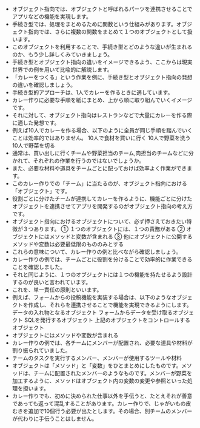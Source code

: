 - オブジェクト指向では、オブジェクトと呼ばれるパーツを連携させることでアプリなどの機能を実現します。
- 手続き型では、処理をまとめるために関数という仕組みがあります。オブジェクト指向では、さらに複数の関数をまとめて１つのオブジェクトとして扱います。
- このオブジェクトを利用することで、手続き型とどのような違いが生まれるのか、もう少し詳しくみていきましょう。
- 手続き型とオブジェクト指向の違いをイメージできるよう、ここからは現実世界での例を用いて比喩的に解説します。
- 「カレーをつくる」という作業を例に、手続き型とオブジェクト指向の発想の違いを確認しましょう。
- 手続き型的アプローチは、1人でカレーを作るときに適しています。
- カレー作りに必要な手順を紙にまとめ、上から順に取り組んでいくイメージです。
- それに対して、オブジェクト指向はレストランなどで大量にカレーを作る際に適した発想です。
- 例えば10人でカレーを作る場合、以下のように全員が同じ手順を踏んでいくことは効率的ではありません。
10人で食材を買いに行く
10人で野菜を洗う
10人で野菜を切る
- 通常は、買い出しに行くチームや野菜担当のチーム,肉担当のチームなどに分かれて、それぞれの作業を行うのではないでしょうか。
- また、必要な材料や道具をチームごとに配っておけば効率よく作業ができます。
- このカレー作りでの「チーム」に当たるのが、オブジェクト指向における「オブジェクト」です。
- 役割ごとに分けたチームが連携してカレーを作るように、機能ごとに分けたオブジェクトを連携させてアプリを開発するのがオブジェクト指向の考え方です。
- オブジェクト指向におけるオブジェクトについて、必ず押さえておきたい特徴が３つあります。
① １つのオブジェクトには、１つの責務がある
② オブジェクトにはメソッドと変数が含まれる
③ 他にオブジェクトに公開するメソッドや変数は必要最低限のもののみとする
- これらの意味について、カレー作りの例と比べながら確認しましょう。
- カレー作りの例では、チームごとに役割を分けることで効率的に作業できることを確認しました。
- それと同じように、１つのオブジェクトには１つの機能を持たせるよう設計するのが良いと言われています。
- これを、単一責任の原則といいます。
- 例えば、フォームからの投稿機能を実装する場合は、以下のようなオブジェクトを作成し、それらを連携させることで機能を実現できるようにします。
データの入れ物となるオブジェクト
フォームからデータを受け取るオブジェクト
SQLを発行するオブジェクト
上記のオブジェクトをコントロールするオブジェクト
- オブジェクトにはメソッドや変数が含まれる
- カレー作りの例では、各チームにメンバーが配置され、必要な道具や材料が割り振られていました。
- チームのタスクを実行するメンバー、メンバーが使用するツールや材料
- オブジェクトは「メソッド」と「変数」をひとまとめにしたものです。メソッドは、チームに配置されたメンバーのようなものです。メンバーが野菜を加工するように、メソッドはオブジェクト内の変数の変更や参照といった処理を担います。
- カレー作りでも、初めに決められた仕事以外を手伝うと、たとえそれが善意であっても返って混乱することがあります。カレー作りで、じゃがいもの皮むきを追加で10個行う必要が出たとします。その場合、別チームのメンバーが代わりに手伝うことはしません。
